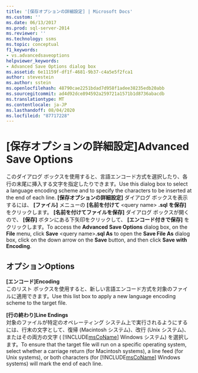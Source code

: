 ```yaml
---
title: '[保存オプションの詳細設定] | Microsoft Docs'
ms.custom: ''
ms.date: 06/13/2017
ms.prod: sql-server-2014
ms.reviewer: ''
ms.technology: ssms
ms.topic: conceptual
f1_keywords:
- vs.advancedsaveoptions
helpviewer_keywords:
- Advanced Save Options dialog box
ms.assetid: 6e11159f-df1f-4681-9b37-c4a5e5f2fca1
author: stevestein
ms.author: sstein
ms.openlocfilehash: 48790cae2251bdad7d958f1adee38235edb20abb
ms.sourcegitcommit: ad4d92dce894592a259721a1571b1d8736abacdb
ms.translationtype: MT
ms.contentlocale: ja-JP
ms.lasthandoff: 08/04/2020
ms.locfileid: "87717228"
---
```

# <a name="advanced-save-options"></a><span data-ttu-id="b63ca-102">[保存オプションの詳細設定]</span><span class="sxs-lookup"><span data-stu-id="b63ca-102">Advanced Save Options</span></span>
  <span data-ttu-id="b63ca-103">このダイアログ ボックスを使用すると、言語エンコード方式を選択したり、各行の末尾に挿入する文字を指定したりできます。</span><span class="sxs-lookup"><span data-stu-id="b63ca-103">Use this dialog box to select a language encoding scheme and to specify the characters to be inserted at the end of each line.</span></span> <span data-ttu-id="b63ca-104">**[保存オプションの詳細設定]** ダイアログ ボックスを表示するには、 **[ファイル]** メニューの **[名前を付けて** \<query name> **.sql を保存]** をクリックします。 **[名前を付けてファイルを保存]** ダイアログ ボックスが開くので、 **[保存]** ボタンにある下矢印をクリックして、 **[エンコード付きで保存]** をクリックします。</span><span class="sxs-lookup"><span data-stu-id="b63ca-104">To access the **Advanced Save Options** dialog box, on the **File** menu, click **Save** \<query name>**.sql As** to open the **Save File As** dialog box, click on the down arrow on the **Save** button, and then click **Save with Encoding**.</span></span>  
  
## <a name="options"></a><span data-ttu-id="b63ca-105">オプション</span><span class="sxs-lookup"><span data-stu-id="b63ca-105">Options</span></span>  
 <span data-ttu-id="b63ca-106">**[エンコード]**</span><span class="sxs-lookup"><span data-stu-id="b63ca-106">**Encoding**</span></span>  
 <span data-ttu-id="b63ca-107">このリスト ボックスを使用すると、新しい言語エンコード方式を対象のファイルに適用できます。</span><span class="sxs-lookup"><span data-stu-id="b63ca-107">Use this list box to apply a new language encoding scheme to the target file.</span></span>  
  
 <span data-ttu-id="b63ca-108">**[行の終わり]**</span><span class="sxs-lookup"><span data-stu-id="b63ca-108">**Line Endings**</span></span>  
 <span data-ttu-id="b63ca-109">対象のファイルが特定のオペレーティング システム上で実行されるようにするには、行末の文字として、復帰 (Macintosh システム)、改行 (Unix システム)、またはその両方の文字 ( [!INCLUDE[msCoName](../../includes/msconame-md.md)] Windows システム) を選択します。</span><span class="sxs-lookup"><span data-stu-id="b63ca-109">To ensure that the target file will run on a specific operating system, select whether a carriage return (for Macintosh systems), a line feed (for Unix systems), or both characters (for [!INCLUDE[msCoName](../../includes/msconame-md.md)] Windows systems) will mark the end of each line.</span></span>  
  
  
